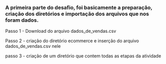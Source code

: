 ### A primeira parte do desafio, foi basicamente a preparação, criação dos diretórios e importação dos arquivos que nos foram dados.
  Passo 1 - Download do arquivo dados_de_vendas.csv 
  
  Passo 2 - criação do diretório ecommerce e inserção do arquivo dados_de_vendas.csv nele
  
  passo 3 - criação de um diretório que contem todas as etapas da atividade
